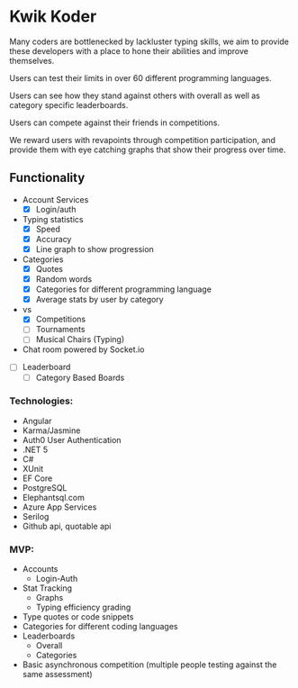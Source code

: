# Kwik Koder

Many coders are bottlenecked by lackluster typing skills, we aim to provide these developers with a place to hone their abilities and improve themselves.

Users can test their limits in over 60 different programming languages.

Users can see how they stand against others with overall as well as category specific leaderboards.

Users can compete against their friends in competitions.

We reward users with revapoints through competition participation, and provide them with eye catching graphs that show their progress over time.



## Functionality
- Account Services
    - [x] Login/auth
- Typing statistics
    - [x] Speed
    - [x] Accuracy
    - [x] Line graph to show progression
- Categories
    - [x] Quotes
    - [x] Random words
    - [x] Categories for different programming language
    - [x] Average stats by user by category
- vs
    - [x] Competitions
    - [ ] Tournaments
    - [ ] Musical Chairs (Typing)
- Chat room powered by Socket.io
- [ ] Leaderboard
    - [ ] Category Based Boards

### Technologies:

- Angular
- Karma/Jasmine
- Auth0 User Authentication
- .NET 5
- C#
- XUnit
- EF Core
- PostgreSQL
- Elephantsql.com
- Azure App Services
- Serilog
- Github api, quotable api


### MVP:
- Accounts
    - Login-Auth
- Stat Tracking
    - Graphs
    - Typing efficiency grading
- Type quotes or code snippets
- Categories for different coding languages
- Leaderboards
    - Overall 
    - Categories
- Basic asynchronous competition (multiple people testing against the same assessment)
